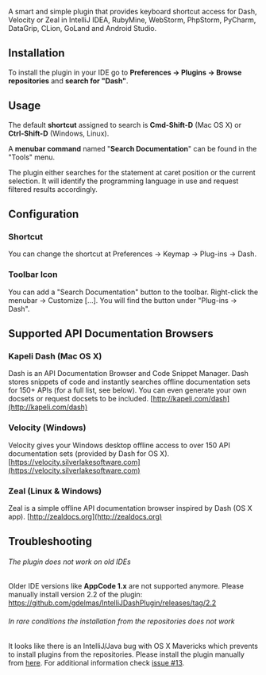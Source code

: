 A smart and simple plugin that provides keyboard shortcut access for Dash, Velocity or Zeal in IntelliJ IDEA, RubyMine, WebStorm, PhpStorm, PyCharm, DataGrip, CLion, GoLand and Android Studio.

## Installation
To install the plugin in your IDE go to **Preferences -> Plugins -> Browse repositories** and **search for "Dash"**.

## Usage
The default **shortcut** assigned to search is **Cmd-Shift-D** (Mac OS X) or **Ctrl-Shift-D** (Windows, Linux). 


A **menubar command** named "**Search Documentation**" can be found in the "Tools" menu.


The plugin either searches for the statement at caret position or the current selection. It will identify the programming language in use and request filtered results accordingly.

## Configuration
### Shortcut
You can change the shortcut at Preferences -> Keymap -> Plug-ins -> Dash.

### Toolbar Icon
You can add a "Search Documentation" button to the toolbar. Right-click the menubar -> Customize […]. You will find the button under "Plug-ins -> Dash".

## Supported API Documentation Browsers
### Kapeli Dash (Mac OS X)
Dash is an API Documentation Browser and Code Snippet Manager. Dash stores snippets of code and instantly searches offline documentation sets for 150+ APIs (for a full list, see below). You can even generate your own docsets or request docsets to be included.
[http://kapeli.com/dash](http://kapeli.com/dash)

### Velocity (Windows)
Velocity gives your Windows desktop offline access to over 150 API documentation sets (provided by Dash for OS X).
[https://velocity.silverlakesoftware.com](https://velocity.silverlakesoftware.com)

### Zeal (Linux & Windows)
Zeal is a simple offline API documentation browser inspired by Dash (OS X app).
[http://zealdocs.org](http://zealdocs.org)


## Troubleshooting
###### The plugin does not work on old IDEs
Older IDE versions like **AppCode 1.x** are not supported anymore. Please manually install version 2.2 of the plugin: https://github.com/gdelmas/IntelliJDashPlugin/releases/tag/2.2

###### In rare conditions the installation from the repositories does not work
It looks like there is an IntelliJ/Java bug with OS X Mavericks which prevents to install plugins from the repositories. Please install the plugin manually from [here](https://github.com/gdelmas/IntelliJDashPlugin/releases). For additional information check [issue #13](https://github.com/gdelmas/IntelliJDashPlugin/issues/13).
